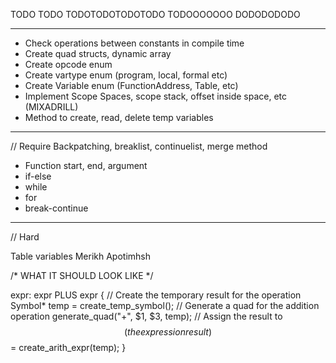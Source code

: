 TODO TODO
TODOTODOTODOTODO
TODOOOOOOO
DODODODODO

---------------------------------------------------------------------------------

- Check operations between constants in compile time
- Create quad structs, dynamic array
- Create opcode enum
- Create vartype enum (program, local, formal etc)
- Create Variable enum (FunctionAddress, Table, etc)
- Implement Scope Spaces, scope stack, offset inside space, etc (MIXADRILL)
- Method to create, read, delete temp variables

---------------------------------------------------------------------------------
// Require Backpatching, breaklist, continuelist, merge method

- Function start, end, argument
- if-else
- while
- for
- break-continue 

---------------------------------------------------------------------------------
// Hard

Table variables
Merikh Apotimhsh

/* WHAT IT SHOULD LOOK LIKE */

expr: expr PLUS expr {
    // Create the temporary result for the operation
    Symbol* temp = create_temp_symbol();
    // Generate a quad for the addition operation
    generate_quad("+", $1, $3, temp);
    // Assign the result to $$ (the expression result)
    $$ = create_arith_expr(temp);
}

